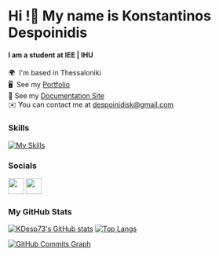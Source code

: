 <h1>Hi !👋 My name is Konstantinos Despoinidis</h1>

<h4>I am a student at IEE | IHU</h4>

🌍  I'm based in Thessaloniki<br>
🖥️  See my [Portfolio](https://kdesp73.github.io/Portfolio/)<br>
📄   See my [Documentation Site](https://kdesp73.github.io/Docs/)<br>
✉️   You can contact me at [despoinidisk@gmail.com](mailto:despoinidisk@gmail.com)<br>

### Skills

[![My Skills](https://skillicons.dev/icons?i=c,cpp,java,py,ruby,rails,html,css,js,arduino,git,processing,wordpress)](https://skillicons.dev)

### Socials

<p align="left"> <a href="https://www.github.com/KDesp73" target="_blank" rel="noreferrer"><img src="https://raw.githubusercontent.com/danielcranney/readme-generator/main/public/icons/socials/github-dark.svg" width="32" height="32" /></a> <a href="https://www.linkedin.com/in/konstantinos-despoinidis" target="_blank" rel="noreferrer"><img src="https://raw.githubusercontent.com/danielcranney/readme-generator/main/public/icons/socials/linkedin.svg" width="32" height="32" /></a></p>



### My GitHub Stats
[![KDesp73's GitHub stats](https://github-readme-stats.vercel.app/api?username=KDesp73&theme=city_lights)](https://github.com/anuraghazra/github-readme-stats)
[![Top Langs](https://github-readme-stats.vercel.app/api/top-langs/?username=KDesp73&layout=compact&theme=city_lights)](https://github.com/anuraghazra/github-readme-stats)

<a href="http://www.github.com/KDesp73"><img src="https://github-readme-activity-graph.cyclic.app/graph?username=KDesp73&bg_color=1c1917&color=ffffff&line=0891b2&point=ffffff&area_color=1c1917&area=true&hide_border=true&custom_title=GitHub%20Commits%20Graph" alt="GitHub Commits Graph" /></a>
